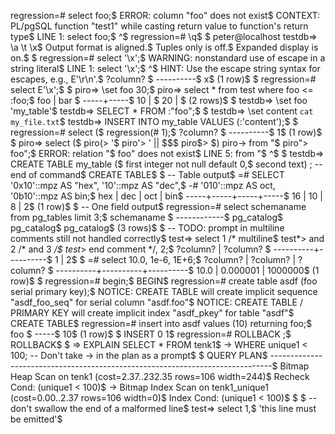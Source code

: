 regression=# select foo;$
ERROR:  column "foo" does not exist$
CONTEXT:  PL/pgSQL function "test1" while casting return value to function's return type$
LINE 1: select foo;$
               ^$
regression=# \q$
$
peter@localhost testdb=> \a \t \x$
Output format is aligned.$
Tuples only is off.$
Expanded display is on.$
$
regression=# select '\x';$
WARNING:  nonstandard use of escape in a string literal$
LINE 1: select '\x';$
               ^$
HINT:  Use the escape string syntax for escapes, e.g., E'\r\n'.$
 ?column? $
----------$
 x$
(1 row)$
$
regression=# select E'\x';$
$
piro=> \set foo 30;$
piro=> select * from test where foo <= :foo;$
 foo | bar $
-----+-----$
  10 | $
  20 | $
(2 rows)$
$
testdb=> \set foo 'my_table'$
testdb=> SELECT * FROM :"foo";$
$
testdb=> \set content `cat my_file.txt`$
testdb=> INSERT INTO my_table VALUES (:'content');$
$
regression=# select ($
regression(# 1);$
 ?column? $
----------$
        1$
(1 row)$
$
piro=> select ($
piro(> '$
piro'> ' || $$$
piro$> $$)$
piro-> from "$
piro"> foo";$
ERROR:  relation "$
foo" does not exist$
LINE 5: from "$
             ^$
$
testdb=> CREATE TABLE my_table ($
first integer not null default 0,$
second text) ; -- end of command$
CREATE TABLE$
$
-- Table output$
=# SELECT '0x10'::mpz AS "hex", '10'::mpz AS "dec",$
-#        '010'::mpz AS oct, '0b10'::mpz AS bin;$
 hex | dec | oct | bin$
-----+-----+-----+-----$
 16  | 10  | 8   | 2$
(1 row)$
$
-- One field output$
regression=# select schemaname from  pg_tables limit 3;$
 schemaname $
------------$
 pg_catalog$
 pg_catalog$
 pg_catalog$
(3 rows)$
$
-- TODO: prompt in multiline comments still not handled correctly$
test=> select 1 /* multiline$
test*> and 2 /* and 3 */$
test*> end comment */, 2;$
 ?column? | ?column? $
----------+----------$
        1 |        2$
$
=# select 10.0, 1e-6, 1E+6;$
 ?column? | ?column? | ?column? $
----------+----------+----------$
     10.0 | 0.000001 |  1000000$
(1 row)$
$
regression=# begin;$
BEGIN$
regression=# create table asdf (foo serial primary key);$
NOTICE:  CREATE TABLE will create implicit sequence "asdf_foo_seq" for serial column "asdf.foo"$
NOTICE:  CREATE TABLE / PRIMARY KEY will create implicit index "asdf_pkey" for table "asdf"$
CREATE TABLE$
regression=# insert into asdf values (10) returning foo;$
 foo $
-----$
  10$
(1 row)$
$
INSERT 0 1$
regression=# ROLLBACK ;$
ROLLBACK$
$
=> EXPLAIN SELECT * FROM tenk1$
-> WHERE unique1 < 100;   -- Don't take -> in the plan as a prompt$
$
                                  QUERY PLAN$
------------------------------------------------------------------------------$
 Bitmap Heap Scan on tenk1  (cost=2.37..232.35 rows=106 width=244)$
   Recheck Cond: (unique1 < 100)$
   ->  Bitmap Index Scan on tenk1_unique1  (cost=0.00..2.37 rows=106 width=0)$
         Index Cond: (unique1 < 100)$
$
$
-- don't swallow the end of a malformed line$
test=> select 1,$
'this line must be emitted'$
